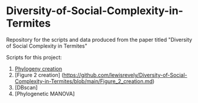 # Diversity-of-Social-Complexity-in-Termites
Repository for the scripts and data produced from the paper titled "Diversity of Social Complexity in Termites"

Scripts for this project:

1) [Phylogeny creation](https://github.com/lewisrevely/Diversity-of-Social-Complexity-in-Termites/blob/main/Tree_creation.md)
2) [Figure 2 creation] (https://github.com/lewisrevely/Diversity-of-Social-Complexity-in-Termites/blob/main/Figure_2_creation.md)
3) [DBscan]
4) [Phylogenetic MANOVA]
